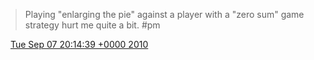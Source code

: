 > Playing "enlarging the pie" against a player with a "zero sum" game strategy hurt me quite a bit\. \#pm

<img src="../../media/tweet.ico" width="12" /> [Tue Sep 07 20:14:39 +0000 2010](https://twitter.com/DromerDenker/status/23267360076)